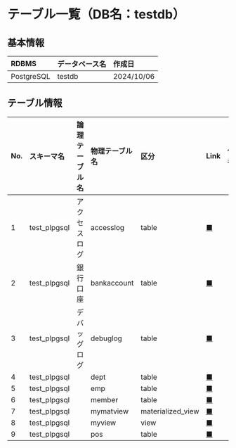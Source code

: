 # テーブル一覧（DB名：testdb）

## 基本情報

| RDBMS | データベース名| 作成日 |
|:---|:---|:---|
|PostgreSQL|testdb|2024/10/06|

## テーブル情報

| No. | スキーマ名 | 論理テーブル名 | 物理テーブル名 | 区分 | Link | 備考 |
|:---|:---|:---|:---|:---|:---|:---|
|1|test_plpgsql|アクセスログ|accesslog|table|[■](./testdb/test_plpgsql/table/accesslog.md)||
|2|test_plpgsql|銀行口座|bankaccount|table|[■](./testdb/test_plpgsql/table/bankaccount.md)||
|3|test_plpgsql|デバッグログ|debuglog|table|[■](./testdb/test_plpgsql/table/debuglog.md)||
|4|test_plpgsql||dept|table|[■](./testdb/test_plpgsql/table/dept.md)||
|5|test_plpgsql||emp|table|[■](./testdb/test_plpgsql/table/emp.md)||
|6|test_plpgsql||member|table|[■](./testdb/test_plpgsql/table/member.md)||
|7|test_plpgsql||mymatview|materialized_view|[■](./testdb/test_plpgsql/materialized_view/mymatview.md)| |
|8|test_plpgsql||myview|view|[■](./testdb/test_plpgsql/view/myview.md)| |
|9|test_plpgsql||pos|table|[■](./testdb/test_plpgsql/table/pos.md)||
